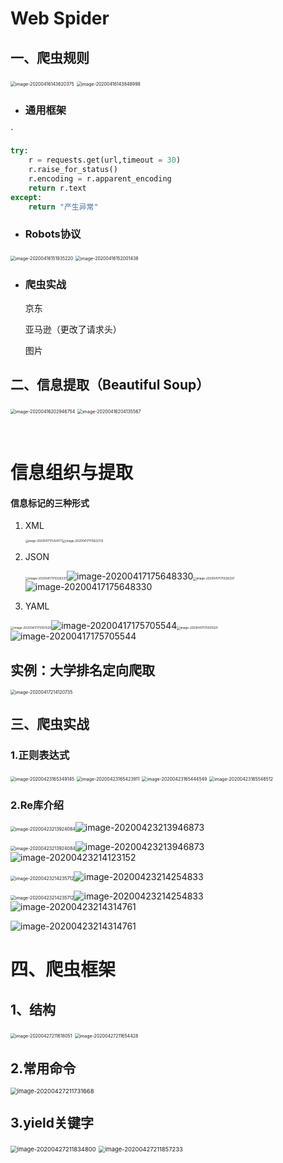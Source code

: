 # Web Spider

## 一、爬虫规则

<img src="C:\Users\Hw\AppData\Roaming\Typora\typora-user-images\image-20200416143620375.png" alt="image-20200416143620375" style="zoom:50%;" />

<img src="C:\Users\Hw\AppData\Roaming\Typora\typora-user-images\image-20200416143848998.png" alt="image-20200416143848998" style="zoom:50%;" />

- ### 通用框架

`

```python
try:
	r = requests.get(url,timeout = 30)
	r.raise_for_status()
	r.encoding = r.apparent_encoding
	return r.text
except:
	return "产生异常"
```



- ### Robots协议

<img src="C:\Users\Hw\AppData\Roaming\Typora\typora-user-images\image-20200416151935220.png" alt="image-20200416151935220" style="zoom:50%;" />

<img src="C:\Users\Hw\AppData\Roaming\Typora\typora-user-images\image-20200416152001438.png" alt="image-20200416152001438" style="zoom:50%;" />

- ### 爬虫实战

  京东

  亚马逊（更改了请求头）

  图片

  

## 二、信息提取（Beautiful Soup）

<img src="C:\Users\Hw\AppData\Roaming\Typora\typora-user-images\image-20200416202946754.png" alt="image-20200416202946754" style="zoom:50%;" />

<img src="C:\Users\Hw\AppData\Roaming\Typora\typora-user-images\image-20200416204135567.png" alt="image-20200416204135567" style="zoom:50%;" />

​                                                                      

#                          信息组织与提取

#### 信息标记的三种形式

1. XML

   <img src="C:\Users\Hw\AppData\Roaming\Typora\typora-user-images\image-20200417175424177.png" alt="image-20200417175424177" style="zoom:30%;" /><img src="C:\Users\Hw\AppData\Roaming\Typora\typora-user-images\image-20200417175622313.png" alt="image-20200417175622313" style="zoom:33%;" />

2. JSON

   <img src="C:\Users\Hw\AppData\Roaming\Typora\typora-user-images\image-20200417175526337.png" alt="image-20200417175526337" style="zoom:33%;" />![image-20200417175648330](C:\Users\Hw\AppData\Roaming\Typora\typora-user-images\image-20200417175648330.png)<img src="C:\Users\Hw\AppData\Roaming\Typora\typora-user-images\image-20200417175526337.png" alt="image-20200417175526337" style="zoom:33%;" />![image-20200417175648330](C:\Users\Hw\AppData\Roaming\Typora\typora-user-images\image-20200417175648330.png)

3. YAML

<img src="C:\Users\Hw\AppData\Roaming\Typora\typora-user-images\image-20200417175551520.png" alt="image-20200417175551520" style="zoom:33%;" />![image-20200417175705544](C:\Users\Hw\AppData\Roaming\Typora\typora-user-images\image-20200417175705544.png)<img src="C:\Users\Hw\AppData\Roaming\Typora\typora-user-images\image-20200417175551520.png" alt="image-20200417175551520" style="zoom:33%;" />![image-20200417175705544](C:\Users\Hw\AppData\Roaming\Typora\typora-user-images\image-20200417175705544.png)



## 							实例：大学排名定向爬取

<img src="C:\Users\Hw\AppData\Roaming\Typora\typora-user-images\image-20200417214120735.png" alt="image-20200417214120735" style="zoom:50%;" />

## 三、爬虫实战

### 1.正则表达式

<img src="C:\Users\Hw\AppData\Roaming\Typora\typora-user-images\image-20200423165349145.png" alt="image-20200423165349145" style="zoom:50%;" />

<img src="C:\Users\Hw\AppData\Roaming\Typora\typora-user-images\image-20200423165423911.png" alt="image-20200423165423911" style="zoom:50%;" />

<img src="C:\Users\Hw\AppData\Roaming\Typora\typora-user-images\image-20200423165444549.png" alt="image-20200423165444549" style="zoom:50%;" />

<img src="C:\Users\Hw\AppData\Roaming\Typora\typora-user-images\image-20200423165546512.png" alt="image-20200423165546512" style="zoom:50%;" />

### 2.Re库介绍

<img src="C:\Users\Hw\AppData\Roaming\Typora\typora-user-images\image-20200423213924084.png" alt="image-20200423213924084" style="zoom:50%;" />![image-20200423213946873](C:\Users\Hw\AppData\Roaming\Typora\typora-user-images\image-20200423213946873.png)

<img src="C:\Users\Hw\AppData\Roaming\Typora\typora-user-images\image-20200423213924084.png" alt="image-20200423213924084" style="zoom:50%;" />![image-20200423213946873](C:\Users\Hw\AppData\Roaming\Typora\typora-user-images\image-20200423213946873.png)![image-20200423214123152](C:\Users\Hw\AppData\Roaming\Typora\typora-user-images\image-20200423214123152.png)

<img src="C:\Users\Hw\AppData\Roaming\Typora\typora-user-images\image-20200423214235712.png" alt="image-20200423214235712" style="zoom:50%;" />![image-20200423214254833](C:\Users\Hw\AppData\Roaming\Typora\typora-user-images\image-20200423214254833.png)

<img src="C:\Users\Hw\AppData\Roaming\Typora\typora-user-images\image-20200423214235712.png" alt="image-20200423214235712" style="zoom:50%;" />![image-20200423214254833](C:\Users\Hw\AppData\Roaming\Typora\typora-user-images\image-20200423214254833.png)![image-20200423214314761](C:\Users\Hw\AppData\Roaming\Typora\typora-user-images\image-20200423214314761.png)

![image-20200423214314761](C:\Users\Hw\AppData\Roaming\Typora\typora-user-images\image-20200423214314761.png)

# 四、爬虫框架

## 1、结构

<img src="C:\Users\Hw\AppData\Roaming\Typora\typora-user-images\image-20200427211618051.png" alt="image-20200427211618051" style="zoom:50%;" />

<img src="C:\Users\Hw\AppData\Roaming\Typora\typora-user-images\image-20200427211654428.png" alt="image-20200427211654428" style="zoom:50%;" />

## 2.常用命令

<img src="C:\Users\Hw\AppData\Roaming\Typora\typora-user-images\image-20200427211731668.png" alt="image-20200427211731668" style="zoom:67%;" />

## 3.yield关键字

<img src="C:\Users\Hw\AppData\Roaming\Typora\typora-user-images\image-20200427211834800.png" alt="image-20200427211834800" style="zoom:67%;" />

<img src="C:\Users\Hw\AppData\Roaming\Typora\typora-user-images\image-20200427211857233.png" alt="image-20200427211857233" style="zoom:67%;" />